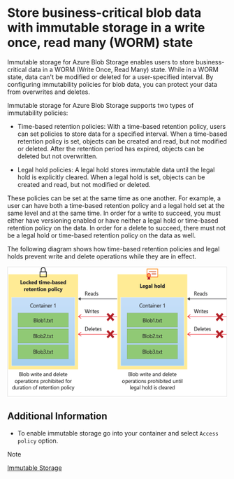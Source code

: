 # Store business-critical blob data with immutable storage in a write once, read many (WORM) state

Immutable storage for Azure Blob Storage enables users to store business-critical data in a WORM (Write Once, Read Many) state. While in a WORM state, data can't be modified or deleted for a user-specified interval. By configuring immutability policies for blob data, you can protect your data from overwrites and deletes.

Immutable storage for Azure Blob Storage supports two types of immutability policies:

- Time-based retention policies: With a time-based retention policy, users can set policies to store data for a specified interval. When a time-based retention policy is set, objects can be created and read, but not modified or deleted. After the retention period has expired, objects can be deleted but not overwritten.

- Legal hold policies: A legal hold stores immutable data until the legal hold is explicitly cleared. When a legal hold is set, objects can be created and read, but not modified or deleted.

These policies can be set at the same time as one another. For example, a user can have both a time-based retention policy and a legal hold set at the same level and at the same time. In order for a write to succeed, you must either have versioning enabled or have neither a legal hold or time-based retention policy on the data. In order for a delete to succeed, there must not be a legal hold or time-based retention policy on the data as well.

The following diagram shows how time-based retention policies and legal holds prevent write and delete operations while they are in effect.

<img src="./img/immutable.png" width="547" height="298" />

## Additional Information

- To enable immutable storage go into your container and select `Access policy` option.

<!-- MD028/no-blanks-blockquote -->
>[!NOTE]
>[Immutable Storage](https://learn.microsoft.com/en-us/azure/storage/blobs/immutable-storage-overview)
